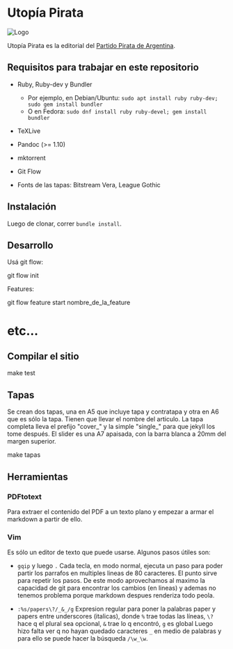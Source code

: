 Utopía Pirata
=============

![Logo](assets/utopia_pirata_logo.png)

Utopía Pirata es la editorial del [Partido Pirata de Argentina](http://partidopirata.com.ar).


Requisitos para trabajar en este repositorio
--------------------------------------------

* Ruby, Ruby-dev y Bundler
  + Por ejemplo, en Debian/Ubuntu: `sudo apt install ruby ruby-dev; sudo gem install bundler`
  + O en Fedora: `sudo dnf install ruby ruby-devel; gem install bundler`

* TeXLive
* Pandoc (>= 1.10)
* mktorrent
* Git Flow
* Fonts de las tapas: Bitstream Vera, League Gothic

Instalación
-----------

Luego de clonar, correr `bundle install`.

Desarrollo
----------

Usá git flow:

  git flow init

Features:

  git flow feature start nombre_de_la_feature
  # etc...


Compilar el sitio
-----------------

  make test


Tapas
-----

Se crean dos tapas, una en A5 que incluye tapa y contratapa y otra en A6
que es sólo la tapa.  Tienen que llevar el nombre del articulo.  La tapa
completa lleva el prefijo "cover\_" y la simple "single\_" para que
jekyll los tome después.  El slider es una A7 apaisada, con la barra
blanca a 20mm del margen superior.

  make tapas


Herramientas
------------

### PDFtotext

Para extraer el contenido del PDF a un texto plano y empezar a armar el
markdown a partir de ello.

### Vim

Es sólo un editor de texto que puede usarse. Algunos pasos útiles son:

* `gqip` y luego `.` Cada tecla, en modo normal, ejecuta un paso para poder
  partir los parrafos en multiples lineas de 80 caracteres. El punto sirve para
repetir los pasos. De este modo aprovechamos al maximo la capacidad de git para
encontrar los cambios (en lineas) y ademas no tenemos problema porque markdown
despues renderiza todo peola.

* `:%s/papers\?/_&_/g` Expresion regular para poner la palabras paper y papers
  entre underscores (italicas), donde `%` trae todas las líneas, `\?` hace q el
plural sea opcional, `&` trae lo q encontró, `g` es global Luego hizo falta ver
q no hayan quedado caracteres `_` en medio de palabras y para ello se puede
hacer la búsqueda `/\w_\w`.
